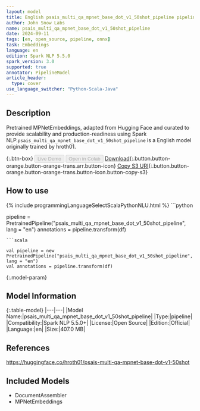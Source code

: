 ```yaml
---
layout: model
title: English psais_multi_qa_mpnet_base_dot_v1_50shot_pipeline pipeline MPNetEmbeddings from hroth01
author: John Snow Labs
name: psais_multi_qa_mpnet_base_dot_v1_50shot_pipeline
date: 2024-09-11
tags: [en, open_source, pipeline, onnx]
task: Embeddings
language: en
edition: Spark NLP 5.5.0
spark_version: 3.0
supported: true
annotator: PipelineModel
article_header:
  type: cover
use_language_switcher: "Python-Scala-Java"
---
```


## Description

Pretrained MPNetEmbeddings, adapted from Hugging Face and curated to provide scalability and production-readiness using Spark NLP.`psais_multi_qa_mpnet_base_dot_v1_50shot_pipeline` is a English model originally trained by hroth01.

{:.btn-box}
<button class="button button-orange" disabled>Live Demo</button>
<button class="button button-orange" disabled>Open in Colab</button>
[Download](https://s3.amazonaws.com/auxdata.johnsnowlabs.com/public/models/psais_multi_qa_mpnet_base_dot_v1_50shot_pipeline_en_5.5.0_3.0_1726093060488.zip){:.button.button-orange.button-orange-trans.arr.button-icon}
[Copy S3 URI](s3://auxdata.johnsnowlabs.com/public/models/psais_multi_qa_mpnet_base_dot_v1_50shot_pipeline_en_5.5.0_3.0_1726093060488.zip){:.button.button-orange.button-orange-trans.button-icon.button-copy-s3}

## How to use



<div class="tabs-box" markdown="1">
{% include programmingLanguageSelectScalaPythonNLU.html %}
```python

pipeline = PretrainedPipeline("psais_multi_qa_mpnet_base_dot_v1_50shot_pipeline", lang = "en")
annotations =  pipeline.transform(df)   

```
```scala

val pipeline = new PretrainedPipeline("psais_multi_qa_mpnet_base_dot_v1_50shot_pipeline", lang = "en")
val annotations = pipeline.transform(df)

```
</div>

{:.model-param}
## Model Information

{:.table-model}
|---|---|
|Model Name:|psais_multi_qa_mpnet_base_dot_v1_50shot_pipeline|
|Type:|pipeline|
|Compatibility:|Spark NLP 5.5.0+|
|License:|Open Source|
|Edition:|Official|
|Language:|en|
|Size:|407.0 MB|

## References

https://huggingface.co/hroth01/psais-multi-qa-mpnet-base-dot-v1-50shot

## Included Models

- DocumentAssembler
- MPNetEmbeddings